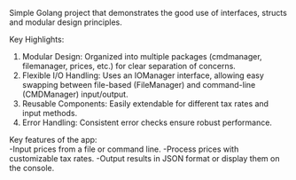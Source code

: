 Simple Golang project that demonstrates the good use of interfaces, structs and modular design principles. 

Key Highlights:

1. Modular Design: Organized into multiple packages (cmdmanager, filemanager, prices, etc.) for clear separation of concerns.
2. Flexible I/O Handling: Uses an IOManager interface, allowing easy swapping between file-based (FileManager) and command-line (CMDManager) input/output.
3. Reusable Components: Easily extendable for different tax rates and input methods.
4. Error Handling: Consistent error checks ensure robust performance.

Key features of the app:  
-Input prices from a file or command line.
-Process prices with customizable tax rates.
-Output results in JSON format or display them on the console.
